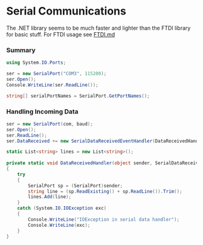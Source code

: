 # Serial Communications

The .NET library seems to be much faster and lighter than the FTDI library for basic stuff. For FTDI usage see [FTDI.md](FTDI.md)

### Summary

```cs
using System.IO.Ports;
```

```cs
ser = new SerialPort("COM3", 115200);
ser.Open();
Console.WriteLine(ser.ReadLine());
```

```cs
string[] serialPortNames = SerialPort.GetPortNames();
```

### Handling Incoming Data
```cs
ser = new SerialPort(com, baud);
ser.Open();
ser.ReadLine();
ser.DataReceived += new SerialDataReceivedEventHandler(DataReceivedHandler);
```

```cs
static List<string> lines = new List<string>();
        
private static void DataReceivedHandler(object sender, SerialDataReceivedEventArgs e)
{
    try
    {
        SerialPort sp = (SerialPort)sender;
        string line = (sp.ReadExisting() + sp.ReadLine()).Trim();
        lines.Add(line);
    }
    catch (System.IO.IOException exc)
    {
        Console.WriteLine("IOException in serial data handler");
        Console.WriteLine(exc);
    }
}
```
